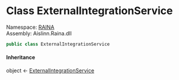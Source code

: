 # <a id="RAINA_ExternalIntegrationService"></a> Class ExternalIntegrationService

Namespace: [RAINA](RAINA.md)  
Assembly: Aislinn.Raina.dll  

```csharp
public class ExternalIntegrationService
```

#### Inheritance

object ← 
[ExternalIntegrationService](RAINA.ExternalIntegrationService.md)

